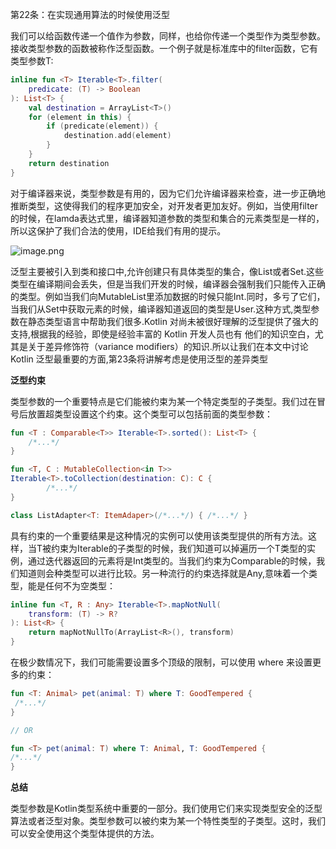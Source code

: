 第22条：在实现通用算法的时候使用泛型

我们可以给函数传递一个值作为参数，同样，也给你传递一个类型作为类型参数。接收类型参数的函数被称作泛型函数。一个例子就是标准库中的filter函数，它有类型参数T:
```kotlin
inline fun <T> Iterable<T>.filter(
    predicate: (T) -> Boolean
): List<T> {
    val destination = ArrayList<T>()
    for (element in this) {
        if (predicate(element)) {
            destination.add(element)
        }
    }
    return destination
}
```
对于编译器来说，类型参数是有用的，因为它们允许编译器来检查，进一步正确地推断类型，这使得我们的程序更加安全，对开发者更加友好。例如，当使用filter的时候，在lamda表达式里，编译器知道参数的类型和集合的元素类型是一样的，所以这保护了我们合法的使用，IDE给我们有用的提示。

![image.png](https://cdn.nlark.com/yuque/0/2022/png/10378482/1655954732542-982cb12a-3a65-47f1-86fe-d4598c278d6a.png#clientId=uc77660fd-0ffb-4&crop=0&crop=0&crop=1&crop=1&from=paste&height=293&id=u148ed921&margin=%5Bobject%20Object%5D&name=image.png&originHeight=293&originWidth=576&originalType=binary&ratio=1&rotation=0&showTitle=false&size=115375&status=done&style=none&taskId=u6ccc9dce-b378-43f5-8797-17f21b1228b&title=&width=576)

泛型主要被引入到类和接口中,允许创建只有具体类型的集合，像List<String>或者Set<User>.这些类型在编译期间会丢失，但是当我们开发的时候，编译器会强制我们只能传入正确的类型。例如当我们向MutableList<Int>里添加数据的时候只能Int.同时，多亏了它们，当我们从Set<User>中获取元素的时候，编译器知道返回的类型是User.这种方式,类型参数在静态类型语言中帮助我们很多.Kotlin 对尚未被很好理解的泛型提供了强大的支持,根据我的经验，即使是经验丰富的 Kotlin 开发人员也有 他们的知识空白，尤其是关于差异修饰符（variance modifiers）的知识.所以让我们在本文中讨论 Kotlin 泛型最重要的方面,第23条将讲解考虑是使用泛型的差异类型

**泛型约束**

类型参数的一个重要特点是它们能被约束为某一个特定类型的子类型。我们过在冒号后放置超类型设置这个约束。这个类型可以包括前面的类型参数：
```kotlin
fun <T : Comparable<T>> Iterable<T>.sorted(): List<T> {
    /*...*/
}

fun <T, C : MutableCollection<in T>>
Iterable<T>.toCollection(destination: C): C {
        /*...*/
} 

class ListAdapter<T: ItemAdaper>(/*...*/) { /*...*/ }
```
具有约束的一个重要结果是这种情况的实例可以使用该类型提供的所有方法。这样，当T被约束为Iterable<T>的子类型的时候，我们知道可以掉遍历一个T类型的实例，通过迭代器返回的元素将是Int类型的。当我们约束为Comparable<T>的时候，我们知道则会种类型可以进行比较。另一种流行的约束选择就是Any,意味着一个类型，能是任何不为空类型：
```kotlin
inline fun <T, R : Any> Iterable<T>.mapNotNull(
    transform: (T) -> R?
): List<R> {
    return mapNotNullTo(ArrayList<R>(), transform)
}
```
在极少数情况下，我们可能需要设置多个顶级的限制，可以使用 where 来设置更多的约束：
```kotlin
fun <T: Animal> pet(animal: T) where T: GoodTempered {
 /*...*/
} 

// OR

fun <T> pet(animal: T) where T: Animal, T: GoodTempered {
/*...*/
}
```


**总结**

类型参数是Kotlin类型系统中重要的一部分。我们使用它们来实现类型安全的泛型算法或者泛型对象。类型参数可以被约束为某一个特性类型的子类型。这时，我们可以安全使用这个类型体提供的方法。
